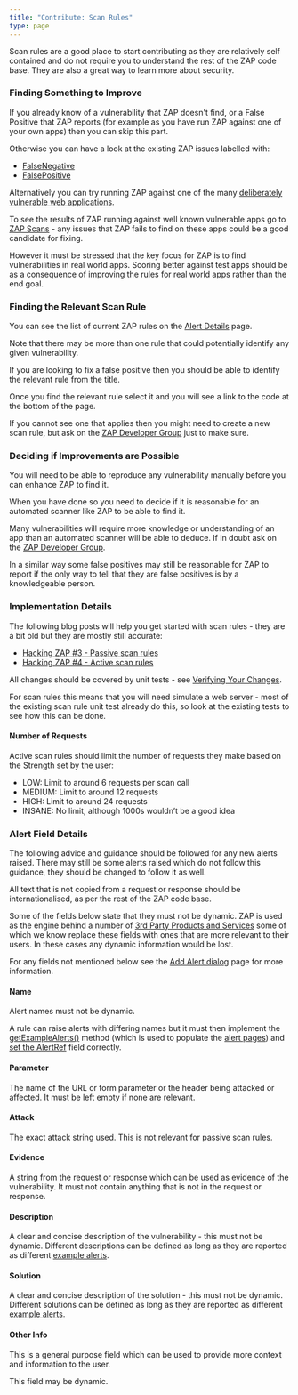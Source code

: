 ```yaml
---
title: "Contribute: Scan Rules"
type: page
---
```


Scan rules are a good place to start contributing as they are relatively self contained and do not require you to understand the rest of the ZAP code base. They are also a great way to learn more about security.

### Finding Something to Improve

If you already know of a vulnerability that ZAP doesn't find, or a False Positive that ZAP reports (for example as you have run ZAP against one of your own apps) then you can skip this part.

Otherwise you can have a look at the existing ZAP issues labelled with:

* [FalseNegative](https://github.com/zaproxy/zaproxy/issues?q=is%3Aopen+is%3Aissue+label%3AFalseNegative)
* [FalsePositive](https://github.com/zaproxy/zaproxy/issues?q=is%3Aopen+is%3Aissue+label%3AFalsePositive)

Alternatively you can try running ZAP against one of the many [deliberately vulnerable web applications](../testing/).

To see the results of ZAP running against well known vulnerable apps go to [ZAP Scans](/docs/scans/) - any issues that ZAP fails to find on these apps could be a good candidate for fixing.

However it must be stressed that the key focus for ZAP is to find vulnerabilities in real world apps. Scoring better against test apps should be as a consequence of improving the rules for real world apps rather than the end goal.

### Finding the Relevant Scan Rule

You can see the list of current ZAP rules on the [Alert Details](/docs/alerts/) page.

Note that there may be more than one rule that could potentially identify any given vulnerability.

If you are looking to fix a false positive then you should be able to identify the relevant rule from the title.

Once you find the relevant rule select it and you will see a link to the code at the bottom of the page.

If you cannot see one that applies then you might need to create a new scan rule, but ask on the [ZAP Developer Group](https://groups.google.com/group/zaproxy-develop) just to make sure.

### Deciding if Improvements are Possible

You will need to be able to reproduce any vulnerability manually before you can enhance ZAP to find it.

When you have done so you need to decide if it is reasonable for an automated scanner like ZAP to be able to find it.

Many vulnerabilities will require more knowledge or understanding of an app than an automated scanner will be able to deduce.
If in doubt ask on the [ZAP Developer Group](https://groups.google.com/group/zaproxy-develop).

In a similar way some false positives may still be reasonable for ZAP to report if the only way to tell that they are false positives is by a knowledgeable person.

### Implementation Details

The following blog posts will help you get started with scan rules - they are a bit old but they are mostly still accurate:
* [Hacking ZAP #3 - Passive scan rules](/blog/2014-04-03-hacking-zap-3-passive-scan-rules/)
* [Hacking ZAP #4 - Active scan rules](/blog/2014-04-30-hacking-zap-4-active-scan-rules/)

All changes should be covered by unit tests - see [Verifying Your Changes](/docs/developer/verifying-your-changes/).

For scan rules this means that you will need simulate a web server - most of the existing scan rule unit test already do this, so look at the existing tests to see how this can be done.

#### Number of Requests

Active scan rules should limit the number of requests they make based on the Strength set by the user:

* LOW:      Limit to around 6 requests per scan call
* MEDIUM:   Limit to around 12 requests
* HIGH:     Limit to around 24 requests
* INSANE:   No limit, although 1000s wouldn’t be a good idea

### Alert Field Details

The following advice and guidance should be followed for any new alerts raised.
There may still be some alerts raised which do not follow this guidance, they should be changed to follow it as well.

All text that is not copied from a request or response should be internationalised, as per the rest of the ZAP code base.

Some of the fields below state that they must not be dynamic. ZAP is used as the engine behind a number of 
[3rd Party Products and Services](/third-party-services/) some of which we know replace these fields with ones that are more relevant to their users. In these cases any dynamic information would be lost.

For any fields not mentioned below see the [Add Alert dialog](/docs/desktop/ui/dialogs/addalert/) page for more information.

#### Name

Alert names must not be dynamic.

A rule can raise alerts with differing names but it must then implement the [getExampleAlerts()](https://javadoc.io/doc/org.zaproxy/zap/latest/org/zaproxy/zap/extension/alert/ExampleAlertProvider.html) method (which is used to populate the [alert pages](/docs/alerts/)) and [set the AlertRef](https://javadoc.io/static/org.zaproxy/zap/2.11.1/org/parosproxy/paros/core/scanner/Alert.html#setAlertRef-java.lang.String-) field correctly.

#### Parameter

The name of the URL or form parameter or the header being attacked or affected. It must be left empty if none are relevant.

#### Attack

The exact attack string used. This is not relevant for passive scan rules.

#### Evidence

A string from the request or response which can be used as evidence of the vulnerability. It must not contain anything that is not in the request or response.

#### Description

A clear and concise description of the vulnerability - this must not be dynamic. Different descriptions can be defined as long as they are reported as different [example alerts](https://javadoc.io/doc/org.zaproxy/zap/latest/org/zaproxy/zap/extension/alert/ExampleAlertProvider.html).

#### Solution

A clear and concise description of the solution - this must not be dynamic. Different solutions can be defined as long as they are reported as different [example alerts](https://javadoc.io/doc/org.zaproxy/zap/latest/org/zaproxy/zap/extension/alert/ExampleAlertProvider.html).

#### Other Info

This is a general purpose field which can be used to provide more context and information to the user.

This field may be dynamic.
